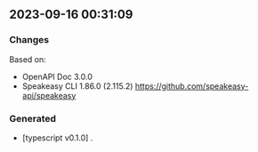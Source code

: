 

## 2023-09-16 00:31:09
### Changes
Based on:
- OpenAPI Doc 3.0.0 
- Speakeasy CLI 1.86.0 (2.115.2) https://github.com/speakeasy-api/speakeasy
### Generated
- [typescript v0.1.0] .